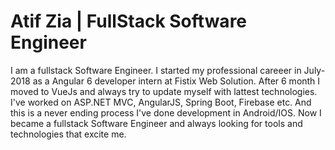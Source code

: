 # Atif Zia | FullStack Software Engineer
I am a fullstack Software Engineer. I started my professional careeer in July-2018 as a Angular 6 developer intern at Fistix Web Solution. After 6 month I moved to VueJs and always try to update myself with lattest technologies. I've worked on ASP.NET MVC, AngularJS, Spring Boot, Firebase etc. And this is a never ending process I've done development in Android/IOS. Now I became a fullstack Software Engineer and always looking for tools and technologies that excite me.
